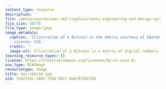 ```yaml
---
content_type: resource
description: ''
file: /media/courses/mas-s62-cryptocurrency-engineering-and-design-spring-2018/3342fe0c3491729d56718ebf8f502fb8_mas-s62s18.jpg
file_size: 56770
file_type: image/jpeg
image_metadata:
  caption: 'Illustration of a Bitcoin in the matrix courtesy of [Aaron J. Olson](https://pixabay.com/illustrations/bitcoin-crypto-money-blockchain-3767104/).
    License: CC0.'
  credit: ''
  image-alt: Illustration of a bitcoin in a matrix of digital numbers.
learning_resource_types: []
license: https://creativecommons.org/licenses/by-nc-sa/4.0/
ocw_type: OCWImage
resourcetype: Image
title: mas-s62s18.jpg
uid: 3342fe0c-3491-729d-5671-8ebf8f502fb8
---
```

